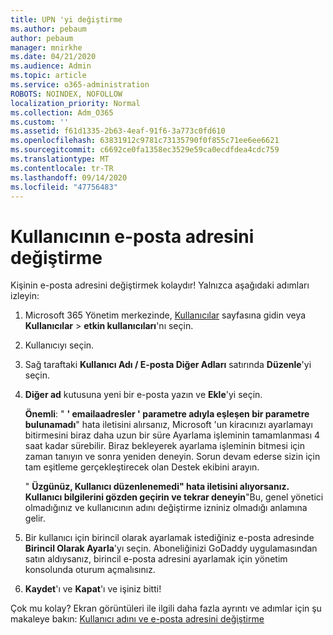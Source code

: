 ```yaml
---
title: UPN 'yi değiştirme
ms.author: pebaum
author: pebaum
manager: mnirkhe
ms.date: 04/21/2020
ms.audience: Admin
ms.topic: article
ms.service: o365-administration
ROBOTS: NOINDEX, NOFOLLOW
localization_priority: Normal
ms.collection: Adm_O365
ms.custom: ''
ms.assetid: f61d1335-2b63-4eaf-91f6-3a773c0fd610
ms.openlocfilehash: 63831912c9781c73135790f0f855c71ee6ee6621
ms.sourcegitcommit: c6692ce0fa1358ec3529e59ca0ecdfdea4cdc759
ms.translationtype: MT
ms.contentlocale: tr-TR
ms.lasthandoff: 09/14/2020
ms.locfileid: "47756483"
---
```

# <a name="change-a-users-email-address"></a>Kullanıcının e-posta adresini değiştirme

Kişinin e-posta adresini değiştirmek kolaydır! Yalnızca aşağıdaki adımları izleyin:
  
1. Microsoft 365 Yönetim merkezinde, [Kullanıcılar](https://go.microsoft.com/fwlink/p/?linkid=834822) sayfasına gidin veya **Kullanıcılar** \> **etkin kullanıcıları**'nı seçin.
    
2. Kullanıcıyı seçin.
    
3. Sağ taraftaki **Kullanıcı Adı / E-posta Diğer Adları** satırında **Düzenle**'yi seçin.
    
4. **Diğer ad** kutusuna yeni bir e-posta yazın ve **Ekle**'yi seçin.
    
    **Önemli**: " **' emailaadresler ' parametre adıyla eşleşen bir parametre bulunamadı**" hata iletisini alırsanız, Microsoft 'un kiracınızı ayarlamayı bitirmesini biraz daha uzun bir süre Ayarlama işleminin tamamlanması 4 saat kadar sürebilir. Biraz bekleyerek ayarlama işleminin bitmesi için zaman tanıyın ve sonra yeniden deneyin. Sorun devam ederse sizin için tam eşitleme gerçekleştirecek olan Destek ekibini arayın.
    
    " **Üzgünüz, Kullanıcı düzenlenemedi" hata iletisini alıyorsanız. Kullanıcı bilgilerini gözden geçirin ve tekrar deneyin**"Bu, genel yönetici olmadığınız ve kullanıcının adını değiştirme izniniz olmadığı anlamına gelir.
    
5. Bir kullanıcı için birincil olarak ayarlamak istediğiniz e-posta adresinde **Birincil Olarak Ayarla**'yı seçin. Aboneliğinizi GoDaddy uygulamasından satın aldıysanız, birincil e-posta adresini ayarlamak için yönetim konsolunda oturum açmalısınız. 
    
6. **Kaydet**'ı ve **Kapat**'ı ve işiniz bitti!
    
Çok mu kolay? Ekran görüntüleri ile ilgili daha fazla ayrıntı ve adımlar için şu makaleye bakın: [Kullanıcı adını ve e-posta adresini değiştirme](https://docs.microsoft.com/microsoft-365/admin/add-users/change-a-user-name-and-email-address)
  

